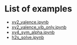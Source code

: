 # List of examples 

- [xy2_valence.ipynb](xy2_valence.ipynb)
- [xy2_valence_vib_only.ipynb](xy2_valence_vib_only.ipynb)
- [xy4_sym_alpha.ipynb](xy4_sym_alpha.ipynb)
- [h2s_solve.ipynb](h2s_solve.ipynb)